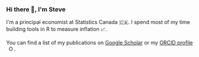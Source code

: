 ### Hi there 👋, I'm Steve

I'm a principal economist at Statistics Canada 🇨🇦. I spend most of my time building tools in R to measure inflation 📈.

You can find a list of my publications on [Google Scholar](https://scholar.google.ca/citations?user=CEJjbeoAAAAJ&hl=en) or my [ORCID profile](https://orcid.org/0000-0003-2544-9480) <img src="https://orcid.org/sites/default/files/images/orcid_16x16.png" style="width: 1em; margin-inline-start: 0.5em" alt="ORCID iD icon"/>.
